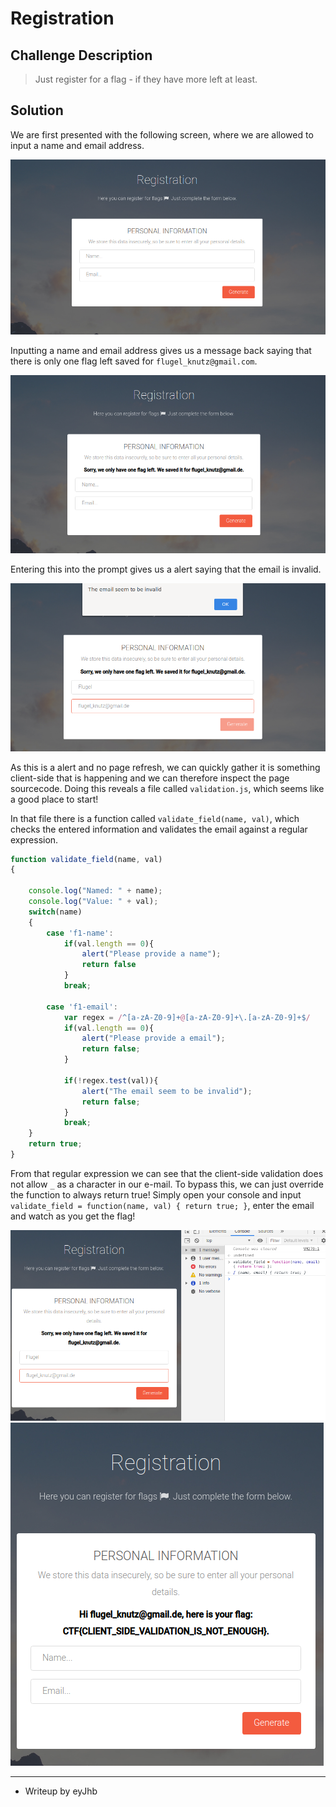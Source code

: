 # Registration
## Challenge Description
> Just register for a flag - if they have more left at least.

## Solution
We are first presented with the following screen, where we are allowed to input a name and email address.

![initial screen](images2/regimg1.png) 

Inputting a name and email address gives us a message back saying that there is only one flag left saved for `flugel_knutz@gmail.com`.

![saved for](images2/regimg2.png) 

Entering this into the prompt gives us a alert saying that the email is invalid.

![invalid email](images2/regimg3.png) 

As this is a alert and no page refresh, we can quickly gather it is something client-side that is happening and we can therefore inspect the page sourcecode.
Doing this reveals a file called `validation.js`, which seems like a good place to start!

In that file there is a function called `validate_field(name, val)`, which checks the entered information and validates the email against a regular expression.

```javascript
function validate_field(name, val)
{

    console.log("Named: " + name);
    console.log("Value: " + val);
    switch(name)
    {
        case 'f1-name':
            if(val.length == 0){
                alert("Please provide a name");
                return false
            }
            break;

        case 'f1-email':
            var regex = /^[a-zA-Z0-9]+@[a-zA-Z0-9]+\.[a-zA-Z0-9]+$/
            if(val.length == 0){                
                alert("Please provide a email");
                return false;
            }

            if(!regex.test(val)){
                alert("The email seem to be invalid");
                return false;
            }
            break;
    }
    return true;
}
```

From that regular expression we can see that the client-side validation does not allow `_` as a character in our e-mail.
To bypass this, we can just override the function to always return true!
Simply open your console and input `validate_field = function(name, val) { return true; }`, enter the email and watch as you get the flag!

![override](images2/regimg4.png) 
![flag](images2/regimg5.png) 

---
* Writeup by eyJhb
